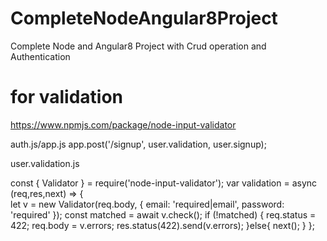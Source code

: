 # CompleteNodeAngular8Project
Complete Node and Angular8 Project with  Crud operation and Authentication

# for validation
https://www.npmjs.com/package/node-input-validator


auth.js/app.js
 app.post('/signup', user.validation, user.signup);
 
 user.validation.js
 
const { Validator } = require('node-input-validator');
 var validation = async (req,res,next) => {  
  let v = new Validator(req.body, {
    email: 'required|email',
    password: 'required'
  });
  const matched = await v.check();
  if (!matched) {
    req.status = 422;
    req.body = v.errors;
    res.status(422).send(v.errors);
  }else{
    next();
  } 
};
